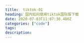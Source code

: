 ```yaml
---
title:  tiktok-01
heading: 国内如何使用tiktok国际版下载
date: 2020-07-03T11:07:30.486Z
categories: ["code"]
tags: 
description: 
---
```



